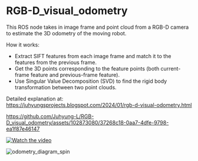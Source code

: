 # RGB-D_visual_odometry
This ROS node takes in image frame and point cloud from a RGB-D camera to estimate the 3D odometry of the moving robot.

How it works:
- Extract SIFT features from each image frame and match it to the features from the previous frame.
- Get the 3D points corresponding to the feature points (both current-frame feature and previous-frame feature).
- Use Singular Value Decomposition (SVD) to find the rigid body transformation between two point clouds.

Detailed explanation at: https://juhyungsprojects.blogspot.com/2024/01/rgb-d-visual-odometry.html

https://github.com/Juhyung-L/RGB-D_visual_odometry/assets/102873080/37268c18-0aa7-4dfe-9798-ea1f87e46147

[![Watch the video](https://img.youtube.com/vi/NPGlUDOf-rE/maxresdefault.jpg)](https://youtu.be/NPGlUDOf-rE)

![odometry_diagram_spin](https://github.com/Juhyung-L/RGB-D_visual_odometry/assets/102873080/47bb46aa-2449-400b-946c-279278bb2dae)
